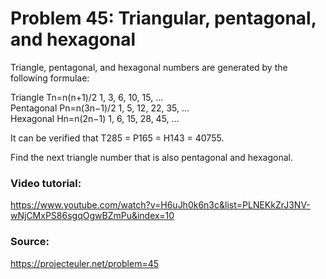 # Problem 45: Triangular, pentagonal, and hexagonal

Triangle, pentagonal, and hexagonal numbers are generated by the following formulae:

Triangle	 	Tn=n(n+1)/2	 	1, 3, 6, 10, 15, ...<br/>
Pentagonal	 	Pn=n(3n−1)/2	1, 5, 12, 22, 35, ...<br/>
Hexagonal	 	Hn=n(2n−1)	 	1, 6, 15, 28, 45, ...<br/>

It can be verified that T285 = P165 = H143 = 40755.

Find the next triangle number that is also pentagonal and hexagonal.

### Video tutorial: 
https://www.youtube.com/watch?v=H6uJh0k6n3c&list=PLNEKkZrJ3NV-wNjCMxPS86sgqOgwBZmPu&index=10

### Source:
https://projecteuler.net/problem=45

